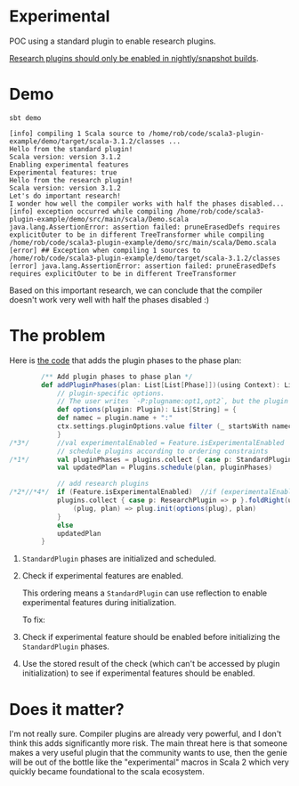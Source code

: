 # Experimental
POC using a standard plugin to enable research plugins.

[Research plugins should only be enabled in nightly/snapshot builds](https://docs.scala-lang.org/scala3/reference/changed-features/compiler-plugins.html).

# Demo
`sbt demo`
```
[info] compiling 1 Scala source to /home/rob/code/scala3-plugin-example/demo/target/scala-3.1.2/classes ...
Hello from the standard plugin!
Scala version: version 3.1.2
Enabling experimental features
Experimental features: true
Hello from the research plugin!
Scala version: version 3.1.2
Let's do important research!
I wonder how well the compiler works with half the phases disabled...
[info] exception occurred while compiling /home/rob/code/scala3-plugin-example/demo/src/main/scala/Demo.scala
java.lang.AssertionError: assertion failed: pruneErasedDefs requires explicitOuter to be in different TreeTransformer while compiling /home/rob/code/scala3-plugin-example/demo/src/main/scala/Demo.scala
[error] ## Exception when compiling 1 sources to /home/rob/code/scala3-plugin-example/demo/target/scala-3.1.2/classes
[error] java.lang.AssertionError: assertion failed: pruneErasedDefs requires explicitOuter to be in different TreeTransformer
```
Based on this important research, we can conclude that the compiler doesn't work very well with half the phases disabled :)
# The problem
Here is [the code](https://github.com/lampepfl/dotty/blob/93eb3bb6287ecf8f5d2f37518c6e722587c6e1e9/tests/pos-with-compiler-cc/dotc/plugins/Plugins.scala#L119-L138) that adds the plugin phases to the phase plan:

```scala
        /** Add plugin phases to phase plan */
        def addPluginPhases(plan: List[List[Phase]])(using Context): List[List[Phase]] = {
            // plugin-specific options.
            // The user writes `-P:plugname:opt1,opt2`, but the plugin sees `List(opt1, opt2)`.
            def options(plugin: Plugin): List[String] = {
            def namec = plugin.name + ":"
            ctx.settings.pluginOptions.value filter (_ startsWith namec) map (_ stripPrefix namec)
            }
/*3*/       //val experimentalEnabled = Feature.isExperimentalEnabled
            // schedule plugins according to ordering constraints
/*1*/       val pluginPhases = plugins.collect { case p: StandardPlugin => p }.flatMap { plug => plug.init(options(plug)) }
            val updatedPlan = Plugins.schedule(plan, pluginPhases)

            // add research plugins
/*2*//*4*/  if (Feature.isExperimentalEnabled)  //if (experimentalEnabled)
            plugins.collect { case p: ResearchPlugin => p }.foldRight(updatedPlan) {
                (plug, plan) => plug.init(options(plug), plan)
            }
            else
            updatedPlan
        }
```

1. `StandardPlugin` phases are initialized and scheduled.
2. Check if experimental features are enabled.
   
   This ordering means a `StandardPlugin` can use reflection to enable experimental features during initialization.

   To fix:

3. Check if experimental feature should be enabled before initializing the `StandardPlugin` phases.
4. Use the stored result of the check (which can't be accessed by plugin initialization) to see if experimental features should be enabled.

# Does it matter?
I'm not really sure. Compiler plugins are already very powerful, and I don't think this adds significantly more risk. The main threat here is that someone makes a very useful plugin that the community wants to use, then the genie will be out of the bottle like the "experimental" macros in Scala 2 which very quickly became foundational to the scala ecosystem.